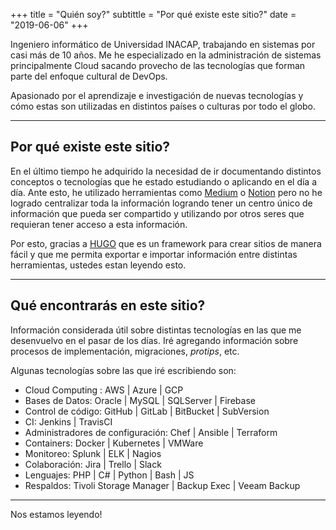 +++
title = "Quién soy?"
subtittle = "Por qué existe este sitio?"
date = "2019-06-06"
+++

Ingeniero informático de Universidad INACAP, trabajando en sistemas por casi más de 10 años. Me he especializado en la administración de sistemas principalmente Cloud sacando provecho de las tecnologías que forman parte del enfoque cultural de DevOps.

Apasionado por el aprendizaje e investigación de nuevas tecnologías y cómo estas son utilizadas en distintos países o culturas por todo el globo.

---

## Por qué existe este sitio?

En el último tiempo he adquirido la necesidad de ir documentando distintos conceptos o tecnologías que he estado estudiando o aplicando en el día a día. Ante esto, he utilizado herramientas como [Medium](https://medium.com/@siorellana) o [Notion](https://www.notion.so/AWS-EC2-Elastic-Compute-Cloud-5df8147a51644d6c92b0195d1cdbe0a9) pero no he logrado centralizar toda la información logrando tener un centro único de información que pueda ser compartido y utilizando por otros seres que requieran tener acceso a esta información.

Por esto, gracias a [HUGO](https://gohugo.io) que es un framework para crear sitios de manera fácil y que me permita exportar e importar información entre distintas herramientas, ustedes estan leyendo esto.

---

## Qué encontrarás en este sitio?

Información considerada útil sobre distintas tecnologías en las que me desenvuelvo en el pasar de los días. Iré agregando información sobre procesos de implementación, migraciones, _protips_, etc. 

Algunas tecnologías sobre las que iré escribiendo son:

* Cloud Computing : AWS | Azure | GCP
* Bases de Datos: Oracle | MySQL | SQLServer | Firebase
* Control de código: GitHub | GitLab | BitBucket | SubVersion
* CI: Jenkins | TravisCI
* Administradores de configuración: Chef | Ansible | Terraform
* Containers: Docker | Kubernetes | VMWare
* Monitoreo: Splunk | ELK | Nagios
* Colaboración: Jira | Trello | Slack
* Lenguajes: PHP | C# | Python | Bash | JS 
* Respaldos: Tivoli Storage Manager | Backup Exec | Veeam Backup

---

Nos estamos leyendo!
